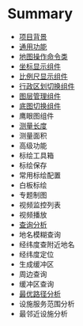 # Summary

* [项目背景](README.md)
* [通用功能](chapter1.md)
* [地图操作命令类](di-tu-cao-zuo-ming-ling-lei.md)
* [坐标显示组件](zuo-biao-xian-shi-zu-jian.md)
* [比例尺显示组件](bi-li-chi-xian-shi-zu-jian.md)
* [行政区划切换组件](xing-zheng-qu-hua-qie-huan-zu-jian.md)
* [图层管理组件](tu-ceng-guan-li-zu-jian.md)
* [底图切换组件](di-tu-qie-huan-zu-jian.md)
* 鹰眼图组件
* [测量长度](ce-liang-gong-neng.md)
* 测量面积
* 高级功能
* 标绘工具箱
* 标绘保存
* 常用标绘配置
* 白板标绘
* 专题制图
* 视频监控列表
* 视频播放
* [查询分析](cha-xun-fen-xi.md)
* 地名模糊查询
* 经纬度查附近地名
* 经纬度定位
* 生成缓冲区
* 周边查询
* 缓冲区查询
* [最优路径分析](zui-you-lu-jing-fen-xi.md)
* 设施服务范围分析
* 最邻近设施分析

